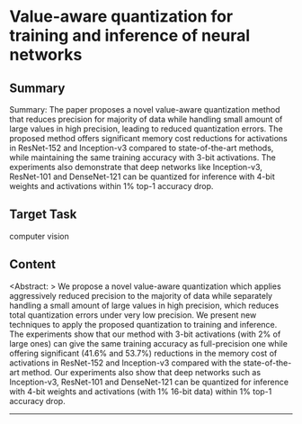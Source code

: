 # Value-aware quantization for training and inference of neural networks

## Summary

Summary: The paper proposes a novel value-aware quantization method that reduces precision for majority of data while handling small amount of large values in high precision, leading to reduced quantization errors. The proposed method offers significant memory cost reductions for activations in ResNet-152 and Inception-v3 compared to state-of-the-art methods, while maintaining the same training accuracy with 3-bit activations. The experiments also demonstrate that deep networks like Inception-v3, ResNet-101 and DenseNet-121 can be quantized for inference with 4-bit weights and activations within 1% top-1 accuracy drop.


## Target Task

computer vision

## Content

<Abstract: > We propose a novel value-aware quantization which applies aggressively reduced precision to the majority of data while separately handling a small amount of large values in high precision, which reduces total quantization errors under very low precision. We present new techniques to apply the proposed quantization to training and inference. The experiments show that our method with 3-bit activations (with 2% of large ones) can give the same training accuracy as full-precision one while offering significant (41.6% and 53.7%) reductions in the memory cost of activations in ResNet-152 and Inception-v3 compared with the state-of-the-art method. Our experiments also show that deep networks such as Inception-v3, ResNet-101 and DenseNet-121 can be quantized for inference with 4-bit weights and activations (with 1% 16-bit data) within 1% top-1 accuracy drop.



---

